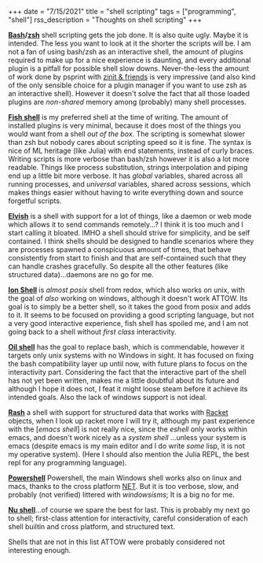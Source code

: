 +++
date = "7/15/2021"
title = "shell scripting"
tags = ["programming", "shell"]
rss_description = "Thoughts on shell scripting"
+++

**[Bash]/[zsh]** shell scripting gets the job done. It is also quite ugly. Maybe it is intended. The less you want to look at it the shorter the scripts will be.
I am not a fan of using bash/zsh as an interactive shell, the amount of plugins required to make up for a nice experience is daunting, and every additional plugin is a pitfall for possible shell slow downs. 
Never-the-less the amount of work done by psprint with [zinit & friends] is very impressive (and also kind of the only sensible choice for a plugin manager if you want to use zsh as an interactive shell). However it doesn't solve the fact that all those loaded plugins are _non-shared_ memory among (probably) many shell processes.

[zinit & friends]: https://github.com/zdharma/zinit
[Bash]: https://www.gnu.org/software/bash/
[zsh]: https://zsh.sourceforge.io/

**[Fish shell]** is my preferred shell at the time of writing. The amount of installed plugins is very minimal, because it does most of the things you would want from a shell _out of the box_.
The scripting is somewhat slower than zsh but nobody cares about scripting speed so it is fine. The syntax is nice of ML heritage (like Julia) with end statements, instead of curly braces. Writing scripts is more verbose than bash/zsh however it is also a lot more readable. Things like process substitution, strings interpolation and piping end up a little bit more verbose.
It has _global_ variables, shared across all running processes, and _universal_ variables, shared across sessions, which makes things easier without having to write everything down and source forgetful scripts.

[Fish shell]: https://fishshell.com/

**[Elvish]** is a shell with support for a lot of things, like a daemon or web mode which allows it to send commands remotely...? I think it is too much and I start calling it bloated. IMHO a shell should strive for simplicity, and be self contained. I think shells should be designed to handle scenarios where they are processes spawned a conspicuous amount of times, that behave consistently from start to finish and that are self-contained such that they can handle crashes gracefully. So despite all the other features (like structured data)...daemons are no go for me.

[Elvish]: https://elv.sh/

**[Ion Shell]** is _almost posix_ shell from redox, which also works on unix, with the goal of _also_ working on windows, although it doesn't work ATTOW. Its goal is to simply be a better shell, so it takes the good from posix and adds to it. It seems to be focused on providing a good scripting language, but not a very good interactive experience, fish shell has spoiled me, and I am not going back to a shell without _first class_ interactivity.

[Ion Shell]: https://gitlab.redox-os.org/redox-os/ion

**[Oil shell]** has the goal to replace bash, which is commendable, however it targets only unix systems with no Windows in sight. It has focused on fixing the bash compatibility layer up until now, with future plans to focus on the interactivity part. Considering the fact that the interactive part of the shell has not yet been written, makes me a little doubtful about its future and although I hope it does not, I feat it might loose steam before it achieve its intended goals. Also the lack of windows support is not ideal.

[Oil shell]: https://www.oilshell.org/

**[Rash]** a shell with support for structured data that works with [Racket] objects, when I look up racket more I will try it, although my past experience with the [_emacs shell_] is not really nice, since the _eshell_ only works within emacs, and doesn't work nicely as a _system shell_ ...unless your system is emacs (despite emacs is my main editor and I do write _some_ lisp, it is not my operative system). (Here I should also mention the Julia REPL, the best repl for any programming language).

[Rash]: https://rash-lang.org/

**[Powershell]** Powershell, the main Windows shell works also on linux and macs, thanks to the cross platform [NET]. But it is too verbose, slow, and probably (not verified) littered with _windowsisms_; It is a big no for me.

[Powershell]: https://github.com/PowerShell/PowerShell

**[Nu shell]**...of course we spare the best for last. This is probably my next go to shell; first-class attention for interactivity, careful consideration of each shell builtin and cross platform, and structured text.

[Nu shell]: https://www.nushell.sh/

Shells that are not in this list ATTOW were probably considered not interesting enough.

[Racket]: https://en.wikipedia.org/wiki/Racket_(programming_language)
[_emacs_shell_]: https://www.gnu.org/software/emacs/manual/html_mono/eshell.html
[NET]: https://github.com/dotnet/runtime
